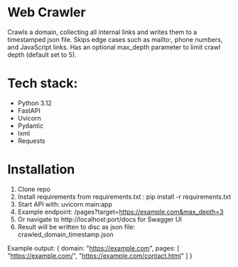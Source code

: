 # Web Crawler

Crawls a domain, collecting all internal links and writes them to a timestamped json file.
Skips edge cases such as mailto:, phone numbers, and JavaScript links.
Has an optional max_depth parameter to limit crawl depth (default set to 5).

# Tech stack:
* Python 3.12
* FastAPI
* Uvicorn
* Pydantic
* lxml
* Requests

# Installation
1. Clone repo
2. Install requirements from requirements.txt : pip install -r requirements.txt
3. Start API with: uvicorn main:app
4. Example endpoint: /pages?target=https://example.com&max_depth=3
5. Or navigate to http://localhost:port/docs for Swagger UI
6. Result will be written to disc as json file: crawled_domain_timestamp.json


Example output:
{
  domain: "https://example.com",
  pages: [
    "https://example.com/",
    "https://example.com/contact.html"
  ]
}
